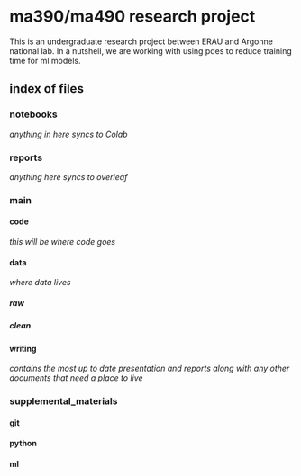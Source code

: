 # ma390/ma490 research project
This is an undergraduate research project between ERAU and Argonne national lab. In a nutshell, we are working with using pdes to reduce training time for ml models.

## index of files
### notebooks
*anything in here syncs to Colab*
### reports
*anything here syncs to overleaf*
### main
#### code
*this will be where code goes*
#### data
*where data lives*
##### raw
##### clean
#### writing
*contains the most up to date presentation and reports along with any other documents that need a place to live*
### supplemental_materials
#### git
#### python
#### ml
